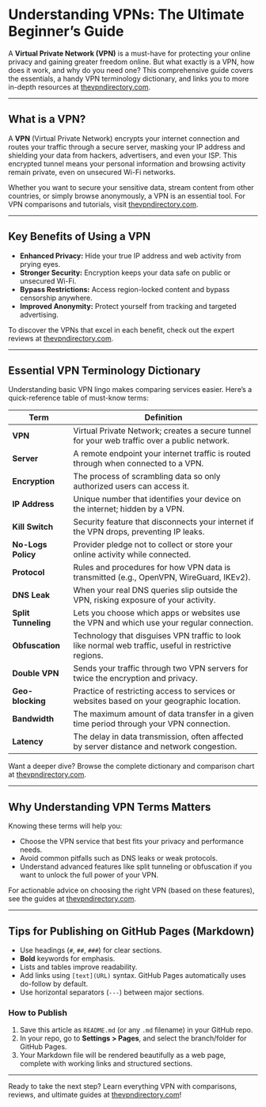 # Understanding VPNs: The Ultimate Beginner’s Guide

A **Virtual Private Network (VPN)** is a must-have for protecting your online privacy and gaining greater freedom online. But what exactly is a VPN, how does it work, and why do you need one? This comprehensive guide covers the essentials, a handy VPN terminology dictionary, and links you to more in-depth resources at [thevpndirectory.com](https://www.thevpndirectory.com).

---

## What is a VPN?

A **VPN** (Virtual Private Network) encrypts your internet connection and routes your traffic through a secure server, masking your IP address and shielding your data from hackers, advertisers, and even your ISP. This encrypted tunnel means your personal information and browsing activity remain private, even on unsecured Wi-Fi networks.

Whether you want to secure your sensitive data, stream content from other countries, or simply browse anonymously, a VPN is an essential tool. For VPN comparisons and tutorials, visit [thevpndirectory.com](https://www.thevpndirectory.com).

---

## Key Benefits of Using a VPN

- **Enhanced Privacy:** Hide your true IP address and web activity from prying eyes.
- **Stronger Security:** Encryption keeps your data safe on public or unsecured Wi-Fi.
- **Bypass Restrictions:** Access region-locked content and bypass censorship anywhere.
- **Improved Anonymity:** Protect yourself from tracking and targeted advertising.

To discover the VPNs that excel in each benefit, check out the expert reviews at [thevpndirectory.com](https://www.thevpndirectory.com).

---

## Essential VPN Terminology Dictionary

Understanding basic VPN lingo makes comparing services easier. Here’s a quick-reference table of must-know terms:

| **Term**          | **Definition**                                                                                         |
|-------------------|------------------------------------------------------------------------------------------------------|
| **VPN**           | Virtual Private Network; creates a secure tunnel for your web traffic over a public network.          |
| **Server**        | A remote endpoint your internet traffic is routed through when connected to a VPN.                     |
| **Encryption**    | The process of scrambling data so only authorized users can access it.                                 |
| **IP Address**    | Unique number that identifies your device on the internet; hidden by a VPN.                            |
| **Kill Switch**   | Security feature that disconnects your internet if the VPN drops, preventing IP leaks.                 |
| **No-Logs Policy**| Provider pledge not to collect or store your online activity while connected.                          |
| **Protocol**      | Rules and procedures for how VPN data is transmitted (e.g., OpenVPN, WireGuard, IKEv2).                |
| **DNS Leak**      | When your real DNS queries slip outside the VPN, risking exposure of your activity.                    |
| **Split Tunneling**| Lets you choose which apps or websites use the VPN and which use your regular connection.              |
| **Obfuscation**   | Technology that disguises VPN traffic to look like normal web traffic, useful in restrictive regions.  |
| **Double VPN**    | Sends your traffic through two VPN servers for twice the encryption and privacy.                       |
| **Geo-blocking**  | Practice of restricting access to services or websites based on your geographic location.              |
| **Bandwidth**     | The maximum amount of data transfer in a given time period through your VPN connection.                 |
| **Latency**       | The delay in data transmission, often affected by server distance and network congestion.               |

Want a deeper dive? Browse the complete dictionary and comparison chart at [thevpndirectory.com](https://www.thevpndirectory.com/vpn-glossary).

---

## Why Understanding VPN Terms Matters

Knowing these terms will help you:
- Choose the VPN service that best fits your privacy and performance needs.
- Avoid common pitfalls such as DNS leaks or weak protocols.
- Understand advanced features like split tunneling or obfuscation if you want to unlock the full power of your VPN.

For actionable advice on choosing the right VPN (based on these features), see the guides at [thevpndirectory.com](https://www.thevpndirectory.com).

---

## Tips for Publishing on GitHub Pages (Markdown)

- Use headings (`#`, `##`, `###`) for clear sections.
- **Bold** keywords for emphasis.
- Lists and tables improve readability.
- Add links using `[text](URL)` syntax. GitHub Pages automatically uses do-follow by default.
- Use horizontal separators (`---`) between major sections.

### How to Publish

1. Save this article as `README.md` (or any `.md` filename) in your GitHub repo.
2. In your repo, go to **Settings > Pages**, and select the branch/folder for GitHub Pages.
3. Your Markdown file will be rendered beautifully as a web page, complete with working links and structured sections.

---

Ready to take the next step? Learn everything VPN with comparisons, reviews, and ultimate guides at [thevpndirectory.com](https://www.thevpndirectory.com)!
